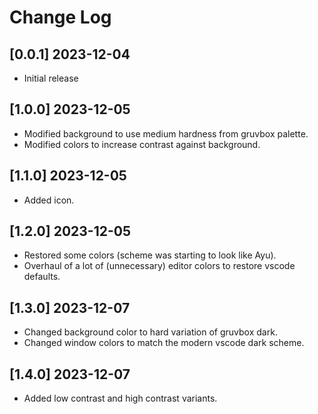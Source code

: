 # Change Log

## [0.0.1] 2023-12-04

-   Initial release

## [1.0.0] 2023-12-05

-   Modified background to use medium hardness from gruvbox palette.
-   Modified colors to increase contrast against background.

## [1.1.0] 2023-12-05

-   Added icon.

## [1.2.0] 2023-12-05

-   Restored some colors (scheme was starting to look like Ayu).
-   Overhaul of a lot of (unnecessary) editor colors to restore vscode defaults.

## [1.3.0] 2023-12-07

-   Changed background color to hard variation of gruvbox dark.
-   Changed window colors to match the modern vscode dark scheme.

## [1.4.0] 2023-12-07

-   Added low contrast and high contrast variants.
